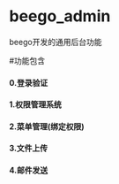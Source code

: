 # beego_admin
beego开发的通用后台功能

#功能包含
#### 0.登录验证
#### 1.权限管理系统
#### 2.菜单管理(绑定权限)
#### 3.文件上传
#### 4.邮件发送